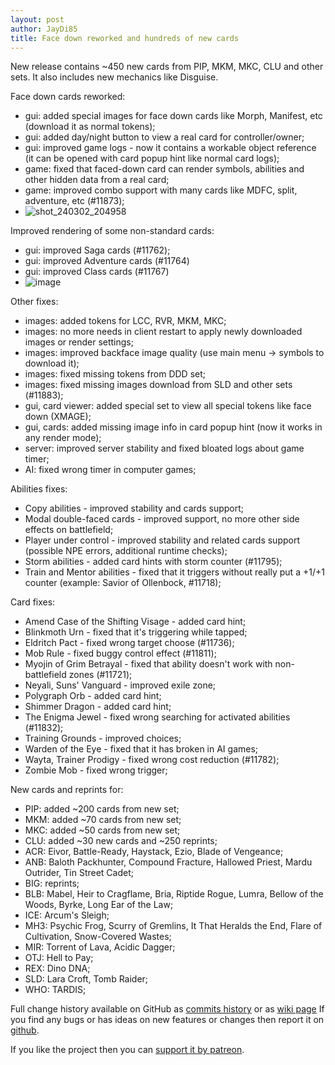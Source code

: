 ```yaml
---
layout: post
author: JayDi85
title: Face down reworked and hundreds of new cards
---
```

New release contains ~450 new cards from PIP, MKM, MKC, CLU and other sets. It also includes new mechanics like Disguise.

Face down cards reworked:
* gui: added special images for face down cards like Morph, Manifest, etc (download it as normal tokens);
* gui: added day/night button to view a real card for controller/owner;
* gui: improved game logs - now it contains a workable object reference (it can be opened with card popup hint like normal card logs);
* game: fixed that faced-down card can render symbols, abilities and other hidden data from a real card;
* game: improved combo support with many cards like MDFC, split, adventure, etc (#11873);
* ![shot_240302_204958](https://github.com/magefree/mage/assets/8344157/2deb37eb-0027-4b7a-bf2d-244766770e66)

Improved rendering of some non-standard cards:
* gui: improved Saga cards (#11762);
* gui: improved Adventure cards (#11764)
* gui: improved Class cards (#11767)
* ![image](https://github.com/magefree/mage/assets/1636645/0a565d2e-8483-4e3d-ba25-3edfddeb740a)

Other fixes:
* images: added tokens for LCC, RVR, MKM, MKC;
* images: no more needs in client restart to apply newly downloaded images or render settings;
* images: improved backface image quality (use main menu -> symbols to download it);
* images: fixed missing tokens from DDD set;
* images: fixed missing images download from SLD and other sets (#11883);
* gui, card viewer: added special set to view all special tokens like face down (XMAGE);
* gui, cards: added missing image info in card popup hint (now it works in any render mode);
* server: improved server stability and fixed bloated logs about game timer;
* AI: fixed wrong timer in computer games;

Abilities fixes:
* Copy abilities - improved stability and cards support;
* Modal double-faced cards - improved support, no more other side effects on battlefield;
* Player under control - improved stability and related cards support (possible NPE errors, additional runtime checks);
* Storm abilities - added card hints with storm counter (#11795);
* Train and Mentor abilities - fixed that it triggers without really put a +1/+1 counter (example: Savior of Ollenbock, #11718);

Card fixes:
* Amend Case of the Shifting Visage - added card hint;
* Blinkmoth Urn - fixed that it's triggering while tapped;
* Eldritch Pact - fixed wrong target choose (#11736);
* Mob Rule - fixed buggy control effect (#11811);
* Myojin of Grim Betrayal - fixed that ability doesn't work with non-battlefield zones (#11721);
* Neyali, Suns' Vanguard - improved exile zone;
* Polygraph Orb - added card hint;
* Shimmer Dragon - added card hint;
* The Enigma Jewel - fixed wrong searching for activated abilities (#11832);
* Training Grounds - improved choices;
* Warden of the Eye - fixed that it has broken in AI games;
* Wayta, Trainer Prodigy - fixed wrong cost reduction (#11782);
* Zombie Mob - fixed wrong trigger;

New cards and reprints for:
* PIP: added ~200 cards from new set;
* MKM: added ~70 cards from new set;
* MKC: added ~50 cards from new set;
* CLU: added ~30 new cards and ~250 reprints;
* ACR: Eivor, Battle-Ready, Haystack, Ezio, Blade of Vengeance;
* ANB: Baloth Packhunter, Compound Fracture, Hallowed Priest, Mardu Outrider, Tin Street Cadet;
* BIG: reprints;
* BLB: Mabel, Heir to Cragflame, Bria, Riptide Rogue, Lumra, Bellow of the Woods, Byrke, Long Ear of the Law;
* ICE: Arcum's Sleigh;
* MH3: Psychic Frog, Scurry of Gremlins, It That Heralds the End, Flare of Cultivation, Snow-Covered Wastes;
* MIR: Torrent of Lava, Acidic Dagger;
* OTJ: Hell to Pay;
* REX: Dino DNA;
* SLD: Lara Croft, Tomb Raider;
* WHO: TARDIS;

Full change history available on GitHub as [commits history](https://github.com/magefree/mage/commits/) 
or as [wiki page](https://github.com/magefree/mage/wiki/Release-changes)
If you find any bugs or has ideas on new features or changes then report it on [github](https://github.com/magefree/mage/issues).

If you like the project then you can [support it by patreon](https://xmage.today/#donate).